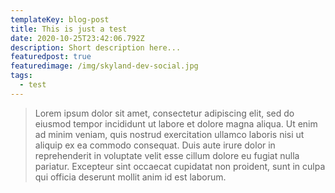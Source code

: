 ```yaml
---
templateKey: blog-post
title: This is just a test
date: 2020-10-25T23:42:06.792Z
description: Short description here...
featuredpost: true
featuredimage: /img/skyland-dev-social.jpg
tags:
  - test
---
```

> Lorem ipsum dolor sit amet, consectetur adipiscing elit, sed do eiusmod tempor incididunt ut labore et dolore magna aliqua. Ut enim ad minim veniam, quis nostrud exercitation ullamco laboris nisi ut aliquip ex ea commodo consequat. Duis aute irure dolor in reprehenderit in voluptate velit esse cillum dolore eu fugiat nulla pariatur. Excepteur sint occaecat cupidatat non proident, sunt in culpa qui officia deserunt mollit anim id est laborum.